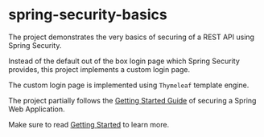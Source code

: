 # spring-security-basics
The project demonstrates the very basics of securing of a REST API using Spring Security.

Instead of the default out of the box login page which Spring Security provides, this project implements a custom login page.

The custom login page is implemented using `Thymeleaf` template engine.

The project partially follows the [Getting Started Guide](https://spring.io/guides/gs/securing-web/) of securing a Spring Web Application.

Make sure to read [Getting Started](https://github.com/adeebsiddiqui/spring-security-basics/blob/master/HELP.md) to learn more.

